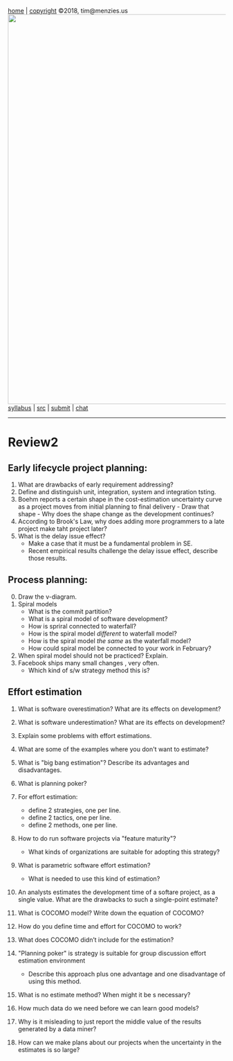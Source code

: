 [home](http://tiny.cc/seng18) |
[copyright](https://github.com/txt/seng18/blob/master/LICENSE.md) &copy;2018, tim&commat;menzies.us
<br>
[<img width=900 src="https://raw.githubusercontent.com/txt/seng18/master/img/banner.png">](http://tiny.cc/seng18)<br>
[syllabus](https://github.com/txt/seng18/blob/master/doc/syllabus.md) |
[src](https://github.com/txt/seng18/tree/master/src) |
[submit](http://tiny.cc/seng18give) |
[chat](https://seng18.slack.com/)


______


# Review2  

## Early lifecycle project planning:

1.    What are drawbacks of early requirement addressing?
2.    Define and distinguish unit, integration, system and integration tsting.
3.    Boehm reports a certain shape in the cost-estimation uncertainty curve as a project moves from initial planning to final delivery
    - Draw that shape
     - Why does the  shape change as the development continues?
4. According to Brook's Law, why does adding more programmers to a late project make taht project later?
5.  What is the delay issue effect? 
     - Make a case that it must be a fundamental problem in SE.
     - Recent empirical results challenge the delay issue effect, describe those results.

## Process planning:

0.    Draw the v-diagram.
1.    Spiral models
       - What is the commit partition?
       - What is a spiral model of software development?
       - How is spriral connected to waterfall?
      - How is the spiral model _different_ to waterfall model?
      - How is the spiral model _the same_ as the waterfall model?
      - How could spiral model be connected to your work in February?
2.    When spiral model should not be practiced? Explain.
3.    Facebook ships many small  changes , very often.
      -  Which kind of s/w strategy method this is? 

## Effort estimation

1. What is software overestimation? What are its effects on development?
2. What is software underestimation? What are its effects on development?
3. Explain some problems with effort estimations.
4. What are some of the examples where you don't want to estimate?
5. What is "big bang estimation"? Describe its advantages and disadvantages.
6. What is planning poker?
6. For effort estimation: 
     - define 2 strategies, one per line.
     - define 2 tactics, one per line.
     - define 2 methods, one per line.
7. How to do run software projects via "feature maturity"?
     - What kinds of organizations are suitable for adopting this strategy?
8. What is parametric software effort estimation?
    - What is needed to use this kind of estimation?
9. An analysts estimates the development time of a softare project, as a single value. What are the drawbacks to such a single-point estimate?

10. What is COCOMO model? Write down the equation of COCOMO?
11. How do you define time and effort for COCOMO to work?
12. What does COCOMO didn’t include for the estimation?
13. "Planning poker" is strategy is suitable for group discussion effort estimation environment
    - Describe this approach plus one advantage and one disadvantage of using this method.
14. What is no estimate method? When might it be s necessary?
15. How much data do we need before we can learn good models?
16. Why is it misleading to just report the middle value of the results generated by a data miner?
17. How can we make plans about our projects when the uncertainty in the estimates is so large?
